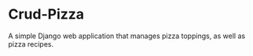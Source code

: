 # Crud-Pizza
A simple Django web application that manages pizza toppings, as well as pizza recipes. 

